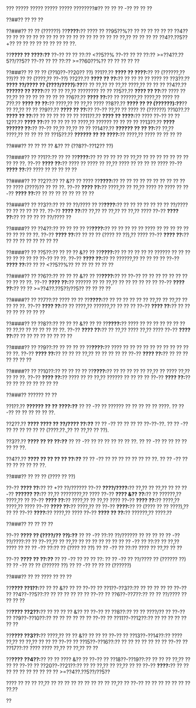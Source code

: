 ??? ????? ????? ????? ????? ????????#?? ?? ?? ?? -?? ?? ?? ??

??##?? ?? ?? ??

??###?? ?? ?? (??????)
??**????:**?? ???? ?? ??95??%?? ?? ?? ?? ?? ?? ?? ??4?? ?? ?? ?? ?? ?? ?? ?? ?? ?? ?? ?? ?? ?? ?? ?? ?? ?? ??,?? ?? ?? ?? ?? ??4??.??5??+?? ?? ?? ?? ?? ?? ?? ?? ?? ??.

??**???? ?? ????:??**
??-?? ?? ?? ??:?? <??5??%
??-?? ?? ?? ??:?? >=??4??.??5??/??5??
??-?? ?? ?? ??:?? >=??60??%?? ?? ?? ?? ?? ??

??###?? ?? ?? ?? (??10??-??20?? ??)
??1??.?? **???? ?? ????:**?? ?? (??????,?? ??)?? ?? ?? (????,?? ??-??)
??2??.?? **???? ?? ??:**?? ?? ?? ?? ?? ???? ??
??3??.?? **???? ??/???? ?? (????/????):??**?? ?? ??,?? ?? ??,?? ????,?? ?? ?? ??
??4??.?? **?????? ?? ????:**?? ?? ?? ??,?? ???????? ?? ??
??5??.?? **???? ?? ??:**?? ???? ?? ??,?? ?? ?? ?? ?? ?? ?? ??
??6??.?? **???? ??:**?? ?? ??????,?? ????,?? ????
??7??.?? **???? ?? ??:**?? ????,?? ?? ??,?? ????
??8??.?? **???? ?? ?? (??????):??**?? ?? ??,?? ?? ??
??9??.?? **???? ?? ??:**?? ??-?? ??,?? ?? ???? ?? (??????)
??10??.?? **???? ?? ??:**?? ?? ?? ?? ?? ?? ??
??11??.?? **???? ?? ????:**?? ???? ??-?? ??
??12??.?? **???? ??:**?? ?? ?? ?? ?? ????,?? ?????? ?? ?? ?? ??
??13??.?? **???? ?????? ??:**?? ??-?? ??,?? ??,?? ?? ??
??14??.?? **?????? ?? ?? ??:**?? ??,?? ????,?? ?? ?? ?? ??
??15??.?? **?????? ?? ?? ????:**?? ????,?? ???? ?? ?? ?? ??

??###?? ?? ?? ?? ?? &?? ?? (??8??-??12?? ??)

??####?? ?? ??1??:?? ?? ??
??**????:**?? ?? ?? ?? ?? ?? ??,?? ?? ?? ?? ?? ?? ?? ?? ?? ?? ??.
??-?? **???? ??:**?? ???? ?? ???? ?? ??,?? ???? ?? ?? ?? ?? ????
??-?? **???? ??:**?? ???? ?? ?? ?? ?? ??

??####?? ?? ??2??:?? ?? &?? ?? ????
??**????:**?? ?? ?? ?? ?? ?? ?? ?? ?? ?? ?? ?? ???? (????)?? ?? ?? ??.
??-?? **???? ??:**?? ????,?? ?? ??,?? ???? ?? ???? ??
??-?? **???? ??:**?? ?? ?? ?? ?? ?? ?? ?? ??

??####?? ?? ??3??:?? ?? ?? ??/???? ??
??**????:**?? ?? ?? ?? ?? ?? ?? ?? ??/???? ?? ?? ?? ?? ?? ??.
??-?? **???? ??:**?? ??,?? ?? ??,?? ?? ??,?? ????
??-?? **???? ??:**?? ?? ?? ?? ?? ??/???? ??

??####?? ?? ??4??:?? ?? ?? ?? ??
??**????:**?? ?? ?? ?? ?? ?? ???? ?? ?? ?? ?? ?? ?? ?? ?? ?? ??.
??-?? **???? ??:**?? ?? ?? ?? (???? ?? ??),?? ????
??-?? **???? ??:**?? ?? ?? ?? ?? ?? ?? ?? ??

??####?? ?? ??5??:?? ?? ?? ?? &?? ??
??**????:**?? ?? ?? ?? ?? ?? ?????? ?? ?? ?? ?? ?? ?? ?? ?? ??-?? ?? ??.
??-?? **???? ??:**?? ?? ??????,?? ?? ?? ?? ??
??-?? **???? ??:**?? ?? ?? <??5??%?? ?? ?? ?? ?? ?? ??

??####?? ?? ??6??:?? ?? ?? ?? &?? ??
??**????:**?? ?? ??-?? ?? ?? ?? ?? ?? ?? ?? ?? ?? ?? ??.
??-?? **???? ??:**?? ?????? ?? ?? ??,?? ?? ?? ?? ?? ?? ??
??-?? **???? ??:**?? ?? ?? >=??4??.??5??/??5?? ?? ?? ?? ??

??####?? ?? ??7??:?? ???? ?? ??
??**????:**?? ?? ?? ?? ?? ?? ?? ??,?? ?? ??,?? ?? ?? ?? ??.
??-?? **???? ??:**?? ?? ????,?? ??????,?? ?? ?? ??
??-?? **???? ??:**?? ?? ?? ?? ?? ?? ?? ?? ??

??####?? ?? ??8??:?? ?? ?? ?? &?? ?? ??
??**????:**?? ???? ?? ?? ?? ?? ?? ?? ?? ?? ??.?? ?? ?? ?? ?? ?? ??.
??-?? **???? ??:**?? ?? ??,?? ???? ??,?? ????
??-?? **???? ??:**?? ?? ?? ?? ?? ?? ?? ?? ??

??####?? ?? ??9??:?? ?? ?? ?? ??
??**????:**?? ???? ?? ?? ?? ?? ?? ?? ?? ?? ?? ?? ?? ??.
??-?? **???? ??:**?? ?? ?? ?? ??,?? ?? ?? ?? ?? ??
??-?? **???? ??:**?? ?? ?? ?? ?? ?? ?? ??

??####?? ?? ??10??:?? ?? ?? ?? ??
??**????:**?? ?? ?? ?? ?? ?? ??,?? ?? ???? ??,?? ?? ?? ??.
??-?? **???? ??:**?? ???? ?? ?? ??,?? ?????? ?? ?? ?? ??
??-?? **???? ??:**?? ?? ?? ?? ?? ?? ?? ?? ??

??###?? ?????? ?? ??

??1??.?? **?????? ?? ?? ????:??**
??  ?? -?? ?? ?????? ?? ?? ?? ?? ?? ????.
??  ?? -?? ?? ?? ?? ?? ?? ??.

??2??.?? **???? ???? ?? ??/???? ??:??**
??  ?? -?? ?? ?? ?? ?? ??-??-??.
??  ?? -?? ?? ?? ?? ?? ?? ?? (????.??.,?? ?? ??,?? ?? ??).

??3??.?? **???? ?? ?? ??:??**
??  ?? -?? ?? ?? ?? ?? ?? ?? ??.
??  ?? -?? ?? ?? ?? ?? ?? ?? ??.

??4??.?? **???? ?? ?? ?? ?? ??:??**
??  ?? -?? ?? ?? ?? ?? ?? ?? ?? ??.
??  ?? -?? ?? ?? ?? ?? ?? ?? ??.

??###?? ?? ?? ?? (???? ?? ??)

??-?? **???? ??:**?? ?? +?? ??/??????
??-?? **????/????:**?? ??,?? ?? ??,?? ?? ??
??-?? **?????? ??:**?? ??,?? ????????,?? ????
??-?? **???? &?? ??:**?? ?? ??????,?? ????,?? ??
??-?? **???? ??:**?? ????,?? ?? ??,?? ????
??-?? **???? ??:**?? ????,?? ????,?? ????
??-?? **???? ??:**?? ????,?? ??
??-?? **????:**?? ?? (???? ?? ?? ????),?? ?? ??
??-?? **????:**?? ????,?? ????
??-?? **???? ?? ??:**?? ??????,?? ????.??

??###?? ?? ?? ?? ??

??-?? **???? ?? (????/?? ??):??**
?? ?? -?? ??:?? ??/?????? ?? ?? ??
?? ?? -?? ??/????:?? ?? ??-??,?? ?? ??,?? ?? ?? ?? ?? ?? ??
?? ?? -?? ?? ??:?? ?? ??,?? ???? ??
?? ?? -?? ??:?? ?? (???? ?? ??)
?? ?? -?? ?? ??:?? ???? ?? ??,?? ?? ??

??-?? **???? ?? ??:??**
?? ?? -?? ?? ?? ?? ??:
??   ?? -?? ?? ??/???? ?? (?????? ??)
??   ?? -?? ?? ?? (?????? ??)
??   ?? -?? ?? ?? ?? (??????)

??###?? ?? ?? ???? ?? ?? ??

??**???? ??1??:**?? ?? ?? &?? ?? ??
??-?? ?? ??1??-??3??:?? ?? ?? ?? ?? ??
??-?? ?? ??4??-??5??:?? ?? ?? ?? ?? ?? ??
??-?? ?? ??6??-??7??:?? ?? ?? ??/???? ?? ?? ?? ??

??**???? ??2??:**?? ?? ?? ?? ?? &?? ??
??-?? ?? ??8??:?? ?? ?? ????/?? ??
??-?? ?? ??9??-??10??:?? ?? ?? ?? ?? ?? ??
??-?? ?? ??11??-??12??:?? ?? ?? ?? ?? ?? ?? ??

??**???? ??3??:**?? ????,?? ?? ?? &?? ?? ?? ??
??-?? ?? ??13??-??14??:?? ???? ??,?? ?? ??,?? ?? ?? ??
??-?? ?? ??15??-??16??:?? ?? ?? ?? ?? ?? ?? ??
??-?? ?? ??17??:?? ???? ???? ??,?? ?? ??,?? ?? ??

??**???? ??4??:**?? ?? ?? ???? &?? ??
??-?? ?? ??18??-??19??:?? ?? ?? ?? ??,?? ?? ?? ??
??-?? ?? ??20??-??21??:?? ?? ?? ??,?? ?? ??,?? ?? ??
??-?? **????:**?? ?? ?? ?? ?? ?? ?? ?? ?? ?? ?? >=??4??.??5??/??5??

???? ?? ?? ?? ??,?? ?? ?? ?? ?? ?? ?? ?? ?? ?? ??,?? ?? ??-?? ?? ?? ?? ?? ?? ?? ?? ??.??

??